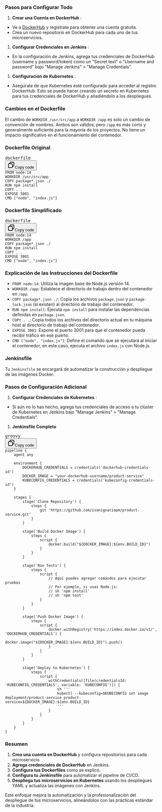 ### Pasos para Configurar Todo

1. **Crear una Cuenta en DockerHub** :

* Ve a [DockerHub]() y regístrate para obtener una cuenta gratuita.
* Crea un nuevo repositorio en DockerHub para cada uno de tus microservicios.

1. **Configurar Credenciales en Jenkins** :

* En la configuración de Jenkins, agrega tus credenciales de DockerHub (username y password/token) como un "Secret text" o "Username and password" bajo "Manage Jenkins" > "Manage Credentials".

1. **Configuración de Kubernetes** :

* Asegúrate de que Kubernetes esté configurado para acceder al registro DockerHub. Esto se puede hacer creando un secreto en Kubernetes para tus credenciales de DockerHub y añadiéndolo a los despliegues.

### Cambios en el Dockerfile

El cambio de `WORKDIR /usr/src/app` a `WORKDIR /app` es solo un cambio de convención de nombres. Ambos son válidos, pero `/app` es más corto y generalmente suficiente para la mayoría de los proyectos. No tiene un impacto significativo en el funcionamiento del contenedor.

### Dockerfile Original

<pre><div class="dark bg-gray-950 rounded-md border-[0.5px] border-token-border-medium"><div class="flex items-center relative text-token-text-secondary bg-token-main-surface-secondary px-4 py-2 text-xs font-sans justify-between rounded-t-md"><span>dockerfile</span><div class="flex items-center"><span class="" data-state="closed"><button class="flex gap-1 items-center"><svg xmlns="http://www.w3.org/2000/svg" width="24" height="24" fill="none" viewBox="0 0 24 24" class="icon-sm"><path fill="currentColor" fill-rule="evenodd" d="M7 5a3 3 0 0 1 3-3h9a3 3 0 0 1 3 3v9a3 3 0 0 1-3 3h-2v2a3 3 0 0 1-3 3H5a3 3 0 0 1-3-3v-9a3 3 0 0 1 3-3h2zm2 2h5a3 3 0 0 1 3 3v5h2a1 1 0 0 0 1-1V5a1 1 0 0 0-1-1h-9a1 1 0 0 0-1 1zM5 9a1 1 0 0 0-1 1v9a1 1 0 0 0 1 1h9a1 1 0 0 0 1-1v-9a1 1 0 0 0-1-1z" clip-rule="evenodd"></path></svg>Copy code</button></span></div></div><div class="overflow-y-auto p-4" dir="ltr"><code class="!whitespace-pre hljs language-dockerfile">FROM node:14
WORKDIR /usr/src/app
COPY package*.json ./
RUN npm install
COPY . .
EXPOSE 3001
CMD ["node", "index.js"]
</code></div></div></pre>

### Dockerfile Simplificado

<pre><div class="dark bg-gray-950 rounded-md border-[0.5px] border-token-border-medium"><div class="flex items-center relative text-token-text-secondary bg-token-main-surface-secondary px-4 py-2 text-xs font-sans justify-between rounded-t-md"><span>dockerfile</span><div class="flex items-center"><span class="" data-state="closed"><button class="flex gap-1 items-center"><svg xmlns="http://www.w3.org/2000/svg" width="24" height="24" fill="none" viewBox="0 0 24 24" class="icon-sm"><path fill="currentColor" fill-rule="evenodd" d="M7 5a3 3 0 0 1 3-3h9a3 3 0 0 1 3 3v9a3 3 0 0 1-3 3h-2v2a3 3 0 0 1-3 3H5a3 3 0 0 1-3-3v-9a3 3 0 0 1 3-3h2zm2 2h5a3 3 0 0 1 3 3v5h2a1 1 0 0 0 1-1V5a1 1 0 0 0-1-1h-9a1 1 0 0 0-1 1zM5 9a1 1 0 0 0-1 1v9a1 1 0 0 0 1 1h9a1 1 0 0 0 1-1v-9a1 1 0 0 0-1-1z" clip-rule="evenodd"></path></svg>Copy code</button></span></div></div><div class="overflow-y-auto p-4" dir="ltr"><code class="!whitespace-pre hljs language-dockerfile">FROM node:14
WORKDIR /app
COPY package*.json ./
RUN npm install
COPY . .
EXPOSE 3001
CMD ["node", "index.js"]
</code></div></div></pre>

### Explicación de las Instrucciones del Dockerfile

* `FROM node:14`: Utiliza la imagen base de Node.js versión 14.
* `WORKDIR /app`: Establece el directorio de trabajo dentro del contenedor en `/app`.
* `COPY package*.json ./`: Copia los archivos `package.json` y `package-lock.json` (si existen) al directorio de trabajo del contenedor.
* `RUN npm install`: Ejecuta `npm install` para instalar las dependencias definidas en `package.json`.
* `COPY . .`: Copia todos los archivos del directorio actual en tu máquina host al directorio de trabajo del contenedor.
* `EXPOSE 3001`: Expone el puerto 3001 para que el contenedor pueda recibir tráfico en ese puerto.
* `CMD ["node", "index.js"]`: Define el comando que se ejecutará al iniciar el contenedor, en este caso, ejecuta el archivo `index.js` con Node.js.

### Jenkinsfile

Tu `Jenkinsfile` se encargará de automatizar la construcción y despliegue de las imágenes Docker.

### Pasos de Configuración Adicional

1. **Configurar Credenciales de Kubernetes** :

* Si aún no lo has hecho, agrega tus credenciales de acceso a tu clúster de Kubernetes en Jenkins bajo "Manage Jenkins" > "Manage Credentials".

1. **Jenkinsfile Completo**

<pre><div class="dark bg-gray-950 rounded-md border-[0.5px] border-token-border-medium"><div class="flex items-center relative text-token-text-secondary bg-token-main-surface-secondary px-4 py-2 text-xs font-sans justify-between rounded-t-md"><span>groovy</span><div class="flex items-center"><span class="" data-state="closed"><button class="flex gap-1 items-center"><svg xmlns="http://www.w3.org/2000/svg" width="24" height="24" fill="none" viewBox="0 0 24 24" class="icon-sm"><path fill="currentColor" fill-rule="evenodd" d="M7 5a3 3 0 0 1 3-3h9a3 3 0 0 1 3 3v9a3 3 0 0 1-3 3h-2v2a3 3 0 0 1-3 3H5a3 3 0 0 1-3-3v-9a3 3 0 0 1 3-3h2zm2 2h5a3 3 0 0 1 3 3v5h2a1 1 0 0 0 1-1V5a1 1 0 0 0-1-1h-9a1 1 0 0 0-1 1zM5 9a1 1 0 0 0-1 1v9a1 1 0 0 0 1 1h9a1 1 0 0 0 1-1v-9a1 1 0 0 0-1-1z" clip-rule="evenodd"></path></svg>Copy code</button></span></div></div><div class="overflow-y-auto p-4" dir="ltr"><code class="!whitespace-pre hljs language-groovy">pipeline {
    agent any

    environment {
        DOCKERHUB_CREDENTIALS = credentials('dockerhub-credentials-id')
        DOCKER_IMAGE = "your-dockerhub-username/product-service"
        KUBECONFIG_CREDENTIALS = credentials('kubeconfig-credentials-id')
    }

    stages {
        stage('Clone Repository') {
            steps {
                git 'https://github.com/ivanignaciopm/product-service.git'
            }
        }

        stage('Build Docker Image') {
            steps {
                script {
                    docker.build("${DOCKER_IMAGE}:${env.BUILD_ID}")
                }
            }
        }

        stage('Run Tests') {
            steps {
                script {
                    // Aquí puedes agregar comandos para ejecutar pruebas
                    // Por ejemplo, si usas Node.js:
                    // sh 'npm install'
                    // sh 'npm test'
                }
            }
        }

        stage('Push Docker Image') {
            steps {
                script {
                    docker.withRegistry('https://index.docker.io/v1/', 'DOCKERHUB_CREDENTIALS') {
                        docker.image("${DOCKER_IMAGE}:${env.BUILD_ID}").push()
                    }
                }
            }
        }

        stage('Deploy to Kubernetes') {
            steps {
                script {
                    withCredentials([file(credentialsId: 'KUBECONFIG_CREDENTIALS', variable: 'KUBECONFIG')]) {
                        sh '''
                        kubectl --kubeconfig=$KUBECONFIG set image deployment/product-service product-service=${DOCKER_IMAGE}:${env.BUILD_ID}
                        '''
                    }
                }
            }
        }
    }
}
</code></div></div></pre>

### Resumen

1. **Crea una cuenta en DockerHub** y configura repositorios para cada microservicio.
2. **Agrega credenciales de DockerHub** en Jenkins.
3. **Configura tus Dockerfiles** como se explicó.
4. **Configura tu Jenkinsfile** para automatizar el pipeline de CI/CD.
5. **Despliega tus microservicios en Kubernetes** usando los despliegues YAML y actualiza las imágenes con Jenkins.

Este enfoque mejora la automatización y la profesionalización del despliegue de tus microservicios, alineándolos con las prácticas estándar de la industria.
